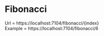 # Fibonacci

Url = https://localhost:7104/fibonacci/{index}  
Example = https://localhost:7104/fibonacci/6
